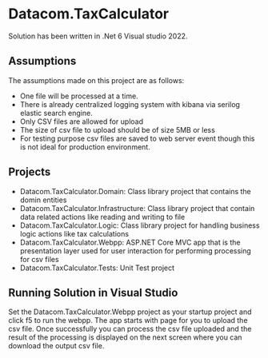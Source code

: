 # Datacom.TaxCalculator
Solution has been written in .Net 6 Visual studio 2022.
## Assumptions
The assumptions made on this project are as follows:
* One file will be processed at a time.
* There is already centralized logging system with kibana via serilog elastic search engine.
* Only CSV files are allowed for upload
* The size of csv file to upload should be of size 5MB or less
* For testing purpose csv files are saved to web server event though this is not ideal for production environment.

## Projects

* Datacom.TaxCalculator.Domain: Class library project that contains the domin entities
* Datacom.TaxCalculator.Infrastructure: Class library project that contain data related actions like reading and writing to file
* Datacom.TaxCalculator.Logic: Class library project for handling business logic actions like tax calculations
* Datacom.TaxCalculator.Webpp: ASP.NET Core MVC app that is the presentation layer used for user interaction for performing processing for csv files
* Datacom.TaxCalculator.Tests: Unit Test project

## Running Solution in Visual Studio

Set the Datacom.TaxCalculator.Webpp project as your startup project and click f5 to run the webpp. The app starts with page for you to upload the csv file.
Once successfully you can process the csv file uploaded and the result of the processing is displayed on the next screen where you can download the output csv file.

